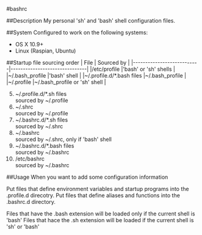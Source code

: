 #bashrc

##Description
My personal 'sh' and 'bash' shell configuration files.

##System
Configured to work on the following systems:
* OS X 10.9+
* Linux (Raspian, Ubuntu)

##Startup file sourcing order
| File                      | Sourced by                    |
|---------------------------|-------------------------------|
|/etc/profile               |'bash' or 'sh' shells          |
|~/.bash_profile            |'bash' shell                   |
|~/.profile.d/*.bash files  |~/.bash_profile                |
|~/.profile                 |~/.bash_profile or 'sh' shell  |

5.  ~/.profile.d/*.sh files  
    sourced by ~/.profile
6.  ~/.shrc  
    sourced by ~/.profile
7.  ~/.bashrc.d/*.sh files  
    sourced by ~/.shrc
8.  ~/.bashrc  
    sourced by ~/.shrc, only if 'bash' shell
9.  ~/.bashrc.d/*.bash files  
    sourced by ~/.bashrc
10. /etc/bashrc  
    sourced by ~/.bashrc

##Usage
When you want to add some configuration information

Put files that define environment variables and startup programs into the .profile.d direcotry.
Put files that define aliases and functions into the .bashrc.d directory.

Files that have the .bash extension will be loaded only if the current shell is 'bash'
Files that hace the .sh extension will be loaded if the current shell is 'sh' or 'bash'
